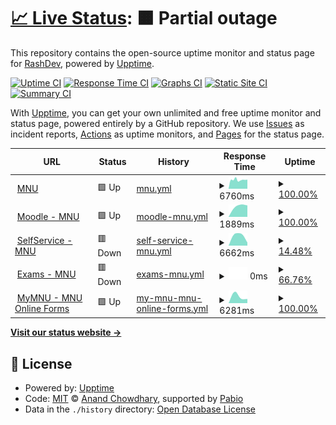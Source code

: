 # [📈 Live Status](https://Rashnan.github.io/mnu-upptime): <!--live status--> **🟧 Partial outage**

This repository contains the open-source uptime monitor and status page for [RashDev](https://Rashnan.github.io/mnu-upptime), powered by [Upptime](https://github.com/upptime/upptime).

[![Uptime CI](https://github.com/Rashnan/mnu-upptime/workflows/Uptime%20CI/badge.svg)](https://github.com/Rashnan/mnu-upptime/actions?query=workflow%3A%22Uptime+CI%22)
[![Response Time CI](https://github.com/Rashnan/mnu-upptime/workflows/Response%20Time%20CI/badge.svg)](https://github.com/Rashnan/mnu-upptime/actions?query=workflow%3A%22Response+Time+CI%22)
[![Graphs CI](https://github.com/Rashnan/mnu-upptime/workflows/Graphs%20CI/badge.svg)](https://github.com/Rashnan/mnu-upptime/actions?query=workflow%3A%22Graphs+CI%22)
[![Static Site CI](https://github.com/Rashnan/mnu-upptime/workflows/Static%20Site%20CI/badge.svg)](https://github.com/Rashnan/mnu-upptime/actions?query=workflow%3A%22Static+Site+CI%22)
[![Summary CI](https://github.com/Rashnan/mnu-upptime/workflows/Summary%20CI/badge.svg)](https://github.com/Rashnan/mnu-upptime/actions?query=workflow%3A%22Summary+CI%22)

With [Upptime](https://upptime.js.org), you can get your own unlimited and free uptime monitor and status page, powered entirely by a GitHub repository. We use [Issues](https://github.com/Rashnan/mnu-upptime/issues) as incident reports, [Actions](https://github.com/Rashnan/mnu-upptime/actions) as uptime monitors, and [Pages](https://Rashnan.github.io/mnu-upptime) for the status page.

<!--start: status pages-->
<!-- This summary is generated by Upptime (https://github.com/upptime/upptime) -->
<!-- Do not edit this manually, your changes will be overwritten -->
<!-- prettier-ignore -->
| URL | Status | History | Response Time | Uptime |
| --- | ------ | ------- | ------------- | ------ |
| <img alt="" src="https://icons.duckduckgo.com/ip3/mnu.edu.mv.ico" height="13"> [MNU](https://mnu.edu.mv) | 🟩 Up | [mnu.yml](https://github.com/Rashnan/mnu-upptime/commits/HEAD/history/mnu.yml) | <details><summary><img alt="Response time graph" src="./graphs/mnu/response-time-week.png" height="20"> 6760ms</summary><br><a href="https://Rashnan.github.io/mnu-upptime/history/mnu"><img alt="Response time 6760" src="https://img.shields.io/endpoint?url=https%3A%2F%2Fraw.githubusercontent.com%2FRashnan%2Fmnu-upptime%2FHEAD%2Fapi%2Fmnu%2Fresponse-time.json"></a><br><a href="https://Rashnan.github.io/mnu-upptime/history/mnu"><img alt="24-hour response time 6760" src="https://img.shields.io/endpoint?url=https%3A%2F%2Fraw.githubusercontent.com%2FRashnan%2Fmnu-upptime%2FHEAD%2Fapi%2Fmnu%2Fresponse-time-day.json"></a><br><a href="https://Rashnan.github.io/mnu-upptime/history/mnu"><img alt="7-day response time 6760" src="https://img.shields.io/endpoint?url=https%3A%2F%2Fraw.githubusercontent.com%2FRashnan%2Fmnu-upptime%2FHEAD%2Fapi%2Fmnu%2Fresponse-time-week.json"></a><br><a href="https://Rashnan.github.io/mnu-upptime/history/mnu"><img alt="30-day response time 6760" src="https://img.shields.io/endpoint?url=https%3A%2F%2Fraw.githubusercontent.com%2FRashnan%2Fmnu-upptime%2FHEAD%2Fapi%2Fmnu%2Fresponse-time-month.json"></a><br><a href="https://Rashnan.github.io/mnu-upptime/history/mnu"><img alt="1-year response time 6760" src="https://img.shields.io/endpoint?url=https%3A%2F%2Fraw.githubusercontent.com%2FRashnan%2Fmnu-upptime%2FHEAD%2Fapi%2Fmnu%2Fresponse-time-year.json"></a></details> | <details><summary><a href="https://Rashnan.github.io/mnu-upptime/history/mnu">100.00%</a></summary><a href="https://Rashnan.github.io/mnu-upptime/history/mnu"><img alt="All-time uptime 100.00%" src="https://img.shields.io/endpoint?url=https%3A%2F%2Fraw.githubusercontent.com%2FRashnan%2Fmnu-upptime%2FHEAD%2Fapi%2Fmnu%2Fuptime.json"></a><br><a href="https://Rashnan.github.io/mnu-upptime/history/mnu"><img alt="24-hour uptime 100.00%" src="https://img.shields.io/endpoint?url=https%3A%2F%2Fraw.githubusercontent.com%2FRashnan%2Fmnu-upptime%2FHEAD%2Fapi%2Fmnu%2Fuptime-day.json"></a><br><a href="https://Rashnan.github.io/mnu-upptime/history/mnu"><img alt="7-day uptime 100.00%" src="https://img.shields.io/endpoint?url=https%3A%2F%2Fraw.githubusercontent.com%2FRashnan%2Fmnu-upptime%2FHEAD%2Fapi%2Fmnu%2Fuptime-week.json"></a><br><a href="https://Rashnan.github.io/mnu-upptime/history/mnu"><img alt="30-day uptime 100.00%" src="https://img.shields.io/endpoint?url=https%3A%2F%2Fraw.githubusercontent.com%2FRashnan%2Fmnu-upptime%2FHEAD%2Fapi%2Fmnu%2Fuptime-month.json"></a><br><a href="https://Rashnan.github.io/mnu-upptime/history/mnu"><img alt="1-year uptime 100.00%" src="https://img.shields.io/endpoint?url=https%3A%2F%2Fraw.githubusercontent.com%2FRashnan%2Fmnu-upptime%2FHEAD%2Fapi%2Fmnu%2Fuptime-year.json"></a></details>
| <img alt="" src="https://icons.duckduckgo.com/ip3/moodle.mnu.edu.mv.ico" height="13"> [Moodle - MNU](https://moodle.mnu.edu.mv) | 🟩 Up | [moodle-mnu.yml](https://github.com/Rashnan/mnu-upptime/commits/HEAD/history/moodle-mnu.yml) | <details><summary><img alt="Response time graph" src="./graphs/moodle-mnu/response-time-week.png" height="20"> 1889ms</summary><br><a href="https://Rashnan.github.io/mnu-upptime/history/moodle-mnu"><img alt="Response time 1889" src="https://img.shields.io/endpoint?url=https%3A%2F%2Fraw.githubusercontent.com%2FRashnan%2Fmnu-upptime%2FHEAD%2Fapi%2Fmoodle-mnu%2Fresponse-time.json"></a><br><a href="https://Rashnan.github.io/mnu-upptime/history/moodle-mnu"><img alt="24-hour response time 1889" src="https://img.shields.io/endpoint?url=https%3A%2F%2Fraw.githubusercontent.com%2FRashnan%2Fmnu-upptime%2FHEAD%2Fapi%2Fmoodle-mnu%2Fresponse-time-day.json"></a><br><a href="https://Rashnan.github.io/mnu-upptime/history/moodle-mnu"><img alt="7-day response time 1889" src="https://img.shields.io/endpoint?url=https%3A%2F%2Fraw.githubusercontent.com%2FRashnan%2Fmnu-upptime%2FHEAD%2Fapi%2Fmoodle-mnu%2Fresponse-time-week.json"></a><br><a href="https://Rashnan.github.io/mnu-upptime/history/moodle-mnu"><img alt="30-day response time 1889" src="https://img.shields.io/endpoint?url=https%3A%2F%2Fraw.githubusercontent.com%2FRashnan%2Fmnu-upptime%2FHEAD%2Fapi%2Fmoodle-mnu%2Fresponse-time-month.json"></a><br><a href="https://Rashnan.github.io/mnu-upptime/history/moodle-mnu"><img alt="1-year response time 1889" src="https://img.shields.io/endpoint?url=https%3A%2F%2Fraw.githubusercontent.com%2FRashnan%2Fmnu-upptime%2FHEAD%2Fapi%2Fmoodle-mnu%2Fresponse-time-year.json"></a></details> | <details><summary><a href="https://Rashnan.github.io/mnu-upptime/history/moodle-mnu">100.00%</a></summary><a href="https://Rashnan.github.io/mnu-upptime/history/moodle-mnu"><img alt="All-time uptime 100.00%" src="https://img.shields.io/endpoint?url=https%3A%2F%2Fraw.githubusercontent.com%2FRashnan%2Fmnu-upptime%2FHEAD%2Fapi%2Fmoodle-mnu%2Fuptime.json"></a><br><a href="https://Rashnan.github.io/mnu-upptime/history/moodle-mnu"><img alt="24-hour uptime 100.00%" src="https://img.shields.io/endpoint?url=https%3A%2F%2Fraw.githubusercontent.com%2FRashnan%2Fmnu-upptime%2FHEAD%2Fapi%2Fmoodle-mnu%2Fuptime-day.json"></a><br><a href="https://Rashnan.github.io/mnu-upptime/history/moodle-mnu"><img alt="7-day uptime 100.00%" src="https://img.shields.io/endpoint?url=https%3A%2F%2Fraw.githubusercontent.com%2FRashnan%2Fmnu-upptime%2FHEAD%2Fapi%2Fmoodle-mnu%2Fuptime-week.json"></a><br><a href="https://Rashnan.github.io/mnu-upptime/history/moodle-mnu"><img alt="30-day uptime 100.00%" src="https://img.shields.io/endpoint?url=https%3A%2F%2Fraw.githubusercontent.com%2FRashnan%2Fmnu-upptime%2FHEAD%2Fapi%2Fmoodle-mnu%2Fuptime-month.json"></a><br><a href="https://Rashnan.github.io/mnu-upptime/history/moodle-mnu"><img alt="1-year uptime 100.00%" src="https://img.shields.io/endpoint?url=https%3A%2F%2Fraw.githubusercontent.com%2FRashnan%2Fmnu-upptime%2FHEAD%2Fapi%2Fmoodle-mnu%2Fuptime-year.json"></a></details>
| <img alt="" src="https://icons.duckduckgo.com/ip3/selfservice.mnu.edu.mv.ico" height="13"> [SelfService - MNU](https://selfservice.mnu.edu.mv) | 🟥 Down | [self-service-mnu.yml](https://github.com/Rashnan/mnu-upptime/commits/HEAD/history/self-service-mnu.yml) | <details><summary><img alt="Response time graph" src="./graphs/self-service-mnu/response-time-week.png" height="20"> 6662ms</summary><br><a href="https://Rashnan.github.io/mnu-upptime/history/self-service-mnu"><img alt="Response time 6662" src="https://img.shields.io/endpoint?url=https%3A%2F%2Fraw.githubusercontent.com%2FRashnan%2Fmnu-upptime%2FHEAD%2Fapi%2Fself-service-mnu%2Fresponse-time.json"></a><br><a href="https://Rashnan.github.io/mnu-upptime/history/self-service-mnu"><img alt="24-hour response time 6662" src="https://img.shields.io/endpoint?url=https%3A%2F%2Fraw.githubusercontent.com%2FRashnan%2Fmnu-upptime%2FHEAD%2Fapi%2Fself-service-mnu%2Fresponse-time-day.json"></a><br><a href="https://Rashnan.github.io/mnu-upptime/history/self-service-mnu"><img alt="7-day response time 6662" src="https://img.shields.io/endpoint?url=https%3A%2F%2Fraw.githubusercontent.com%2FRashnan%2Fmnu-upptime%2FHEAD%2Fapi%2Fself-service-mnu%2Fresponse-time-week.json"></a><br><a href="https://Rashnan.github.io/mnu-upptime/history/self-service-mnu"><img alt="30-day response time 6662" src="https://img.shields.io/endpoint?url=https%3A%2F%2Fraw.githubusercontent.com%2FRashnan%2Fmnu-upptime%2FHEAD%2Fapi%2Fself-service-mnu%2Fresponse-time-month.json"></a><br><a href="https://Rashnan.github.io/mnu-upptime/history/self-service-mnu"><img alt="1-year response time 6662" src="https://img.shields.io/endpoint?url=https%3A%2F%2Fraw.githubusercontent.com%2FRashnan%2Fmnu-upptime%2FHEAD%2Fapi%2Fself-service-mnu%2Fresponse-time-year.json"></a></details> | <details><summary><a href="https://Rashnan.github.io/mnu-upptime/history/self-service-mnu">14.48%</a></summary><a href="https://Rashnan.github.io/mnu-upptime/history/self-service-mnu"><img alt="All-time uptime 14.48%" src="https://img.shields.io/endpoint?url=https%3A%2F%2Fraw.githubusercontent.com%2FRashnan%2Fmnu-upptime%2FHEAD%2Fapi%2Fself-service-mnu%2Fuptime.json"></a><br><a href="https://Rashnan.github.io/mnu-upptime/history/self-service-mnu"><img alt="24-hour uptime 14.48%" src="https://img.shields.io/endpoint?url=https%3A%2F%2Fraw.githubusercontent.com%2FRashnan%2Fmnu-upptime%2FHEAD%2Fapi%2Fself-service-mnu%2Fuptime-day.json"></a><br><a href="https://Rashnan.github.io/mnu-upptime/history/self-service-mnu"><img alt="7-day uptime 14.48%" src="https://img.shields.io/endpoint?url=https%3A%2F%2Fraw.githubusercontent.com%2FRashnan%2Fmnu-upptime%2FHEAD%2Fapi%2Fself-service-mnu%2Fuptime-week.json"></a><br><a href="https://Rashnan.github.io/mnu-upptime/history/self-service-mnu"><img alt="30-day uptime 14.48%" src="https://img.shields.io/endpoint?url=https%3A%2F%2Fraw.githubusercontent.com%2FRashnan%2Fmnu-upptime%2FHEAD%2Fapi%2Fself-service-mnu%2Fuptime-month.json"></a><br><a href="https://Rashnan.github.io/mnu-upptime/history/self-service-mnu"><img alt="1-year uptime 14.48%" src="https://img.shields.io/endpoint?url=https%3A%2F%2Fraw.githubusercontent.com%2FRashnan%2Fmnu-upptime%2FHEAD%2Fapi%2Fself-service-mnu%2Fuptime-year.json"></a></details>
| <img alt="" src="https://icons.duckduckgo.com/ip3/exam.mnu.edu.mv.ico" height="13"> [Exams - MNU](https://exam.mnu.edu.mv) | 🟥 Down | [exams-mnu.yml](https://github.com/Rashnan/mnu-upptime/commits/HEAD/history/exams-mnu.yml) | <details><summary><img alt="Response time graph" src="./graphs/exams-mnu/response-time-week.png" height="20"> 0ms</summary><br><a href="https://Rashnan.github.io/mnu-upptime/history/exams-mnu"><img alt="Response time 0" src="https://img.shields.io/endpoint?url=https%3A%2F%2Fraw.githubusercontent.com%2FRashnan%2Fmnu-upptime%2FHEAD%2Fapi%2Fexams-mnu%2Fresponse-time.json"></a><br><a href="https://Rashnan.github.io/mnu-upptime/history/exams-mnu"><img alt="24-hour response time 0" src="https://img.shields.io/endpoint?url=https%3A%2F%2Fraw.githubusercontent.com%2FRashnan%2Fmnu-upptime%2FHEAD%2Fapi%2Fexams-mnu%2Fresponse-time-day.json"></a><br><a href="https://Rashnan.github.io/mnu-upptime/history/exams-mnu"><img alt="7-day response time 0" src="https://img.shields.io/endpoint?url=https%3A%2F%2Fraw.githubusercontent.com%2FRashnan%2Fmnu-upptime%2FHEAD%2Fapi%2Fexams-mnu%2Fresponse-time-week.json"></a><br><a href="https://Rashnan.github.io/mnu-upptime/history/exams-mnu"><img alt="30-day response time 0" src="https://img.shields.io/endpoint?url=https%3A%2F%2Fraw.githubusercontent.com%2FRashnan%2Fmnu-upptime%2FHEAD%2Fapi%2Fexams-mnu%2Fresponse-time-month.json"></a><br><a href="https://Rashnan.github.io/mnu-upptime/history/exams-mnu"><img alt="1-year response time 0" src="https://img.shields.io/endpoint?url=https%3A%2F%2Fraw.githubusercontent.com%2FRashnan%2Fmnu-upptime%2FHEAD%2Fapi%2Fexams-mnu%2Fresponse-time-year.json"></a></details> | <details><summary><a href="https://Rashnan.github.io/mnu-upptime/history/exams-mnu">66.76%</a></summary><a href="https://Rashnan.github.io/mnu-upptime/history/exams-mnu"><img alt="All-time uptime 66.76%" src="https://img.shields.io/endpoint?url=https%3A%2F%2Fraw.githubusercontent.com%2FRashnan%2Fmnu-upptime%2FHEAD%2Fapi%2Fexams-mnu%2Fuptime.json"></a><br><a href="https://Rashnan.github.io/mnu-upptime/history/exams-mnu"><img alt="24-hour uptime 66.76%" src="https://img.shields.io/endpoint?url=https%3A%2F%2Fraw.githubusercontent.com%2FRashnan%2Fmnu-upptime%2FHEAD%2Fapi%2Fexams-mnu%2Fuptime-day.json"></a><br><a href="https://Rashnan.github.io/mnu-upptime/history/exams-mnu"><img alt="7-day uptime 66.76%" src="https://img.shields.io/endpoint?url=https%3A%2F%2Fraw.githubusercontent.com%2FRashnan%2Fmnu-upptime%2FHEAD%2Fapi%2Fexams-mnu%2Fuptime-week.json"></a><br><a href="https://Rashnan.github.io/mnu-upptime/history/exams-mnu"><img alt="30-day uptime 66.76%" src="https://img.shields.io/endpoint?url=https%3A%2F%2Fraw.githubusercontent.com%2FRashnan%2Fmnu-upptime%2FHEAD%2Fapi%2Fexams-mnu%2Fuptime-month.json"></a><br><a href="https://Rashnan.github.io/mnu-upptime/history/exams-mnu"><img alt="1-year uptime 66.76%" src="https://img.shields.io/endpoint?url=https%3A%2F%2Fraw.githubusercontent.com%2FRashnan%2Fmnu-upptime%2FHEAD%2Fapi%2Fexams-mnu%2Fuptime-year.json"></a></details>
| <img alt="" src="https://icons.duckduckgo.com/ip3/my.mnu.edu.mv.ico" height="13"> [MyMNU - MNU Online Forms](https://my.mnu.edu.mv) | 🟩 Up | [my-mnu-mnu-online-forms.yml](https://github.com/Rashnan/mnu-upptime/commits/HEAD/history/my-mnu-mnu-online-forms.yml) | <details><summary><img alt="Response time graph" src="./graphs/my-mnu-mnu-online-forms/response-time-week.png" height="20"> 6281ms</summary><br><a href="https://Rashnan.github.io/mnu-upptime/history/my-mnu-mnu-online-forms"><img alt="Response time 6281" src="https://img.shields.io/endpoint?url=https%3A%2F%2Fraw.githubusercontent.com%2FRashnan%2Fmnu-upptime%2FHEAD%2Fapi%2Fmy-mnu-mnu-online-forms%2Fresponse-time.json"></a><br><a href="https://Rashnan.github.io/mnu-upptime/history/my-mnu-mnu-online-forms"><img alt="24-hour response time 6281" src="https://img.shields.io/endpoint?url=https%3A%2F%2Fraw.githubusercontent.com%2FRashnan%2Fmnu-upptime%2FHEAD%2Fapi%2Fmy-mnu-mnu-online-forms%2Fresponse-time-day.json"></a><br><a href="https://Rashnan.github.io/mnu-upptime/history/my-mnu-mnu-online-forms"><img alt="7-day response time 6281" src="https://img.shields.io/endpoint?url=https%3A%2F%2Fraw.githubusercontent.com%2FRashnan%2Fmnu-upptime%2FHEAD%2Fapi%2Fmy-mnu-mnu-online-forms%2Fresponse-time-week.json"></a><br><a href="https://Rashnan.github.io/mnu-upptime/history/my-mnu-mnu-online-forms"><img alt="30-day response time 6281" src="https://img.shields.io/endpoint?url=https%3A%2F%2Fraw.githubusercontent.com%2FRashnan%2Fmnu-upptime%2FHEAD%2Fapi%2Fmy-mnu-mnu-online-forms%2Fresponse-time-month.json"></a><br><a href="https://Rashnan.github.io/mnu-upptime/history/my-mnu-mnu-online-forms"><img alt="1-year response time 6281" src="https://img.shields.io/endpoint?url=https%3A%2F%2Fraw.githubusercontent.com%2FRashnan%2Fmnu-upptime%2FHEAD%2Fapi%2Fmy-mnu-mnu-online-forms%2Fresponse-time-year.json"></a></details> | <details><summary><a href="https://Rashnan.github.io/mnu-upptime/history/my-mnu-mnu-online-forms">100.00%</a></summary><a href="https://Rashnan.github.io/mnu-upptime/history/my-mnu-mnu-online-forms"><img alt="All-time uptime 100.00%" src="https://img.shields.io/endpoint?url=https%3A%2F%2Fraw.githubusercontent.com%2FRashnan%2Fmnu-upptime%2FHEAD%2Fapi%2Fmy-mnu-mnu-online-forms%2Fuptime.json"></a><br><a href="https://Rashnan.github.io/mnu-upptime/history/my-mnu-mnu-online-forms"><img alt="24-hour uptime 100.00%" src="https://img.shields.io/endpoint?url=https%3A%2F%2Fraw.githubusercontent.com%2FRashnan%2Fmnu-upptime%2FHEAD%2Fapi%2Fmy-mnu-mnu-online-forms%2Fuptime-day.json"></a><br><a href="https://Rashnan.github.io/mnu-upptime/history/my-mnu-mnu-online-forms"><img alt="7-day uptime 100.00%" src="https://img.shields.io/endpoint?url=https%3A%2F%2Fraw.githubusercontent.com%2FRashnan%2Fmnu-upptime%2FHEAD%2Fapi%2Fmy-mnu-mnu-online-forms%2Fuptime-week.json"></a><br><a href="https://Rashnan.github.io/mnu-upptime/history/my-mnu-mnu-online-forms"><img alt="30-day uptime 100.00%" src="https://img.shields.io/endpoint?url=https%3A%2F%2Fraw.githubusercontent.com%2FRashnan%2Fmnu-upptime%2FHEAD%2Fapi%2Fmy-mnu-mnu-online-forms%2Fuptime-month.json"></a><br><a href="https://Rashnan.github.io/mnu-upptime/history/my-mnu-mnu-online-forms"><img alt="1-year uptime 100.00%" src="https://img.shields.io/endpoint?url=https%3A%2F%2Fraw.githubusercontent.com%2FRashnan%2Fmnu-upptime%2FHEAD%2Fapi%2Fmy-mnu-mnu-online-forms%2Fuptime-year.json"></a></details>

<!--end: status pages-->

[**Visit our status website →**](https://Rashnan.github.io/mnu-upptime)

## 📄 License

- Powered by: [Upptime](https://github.com/upptime/upptime)
- Code: [MIT](./LICENSE) © [Anand Chowdhary](https://anandchowdhary.com), supported by [Pabio](https://pabio.com)
- Data in the `./history` directory: [Open Database License](https://opendatacommons.org/licenses/odbl/1-0/)
